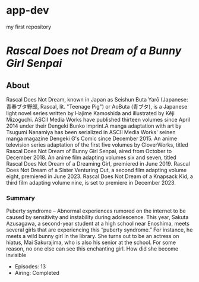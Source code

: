 # app-dev
my first repository
# *Rascal Does not Dream of a Bunny Girl Senpai*
## About
Rascal Does Not Dream, known in Japan as Seishun Buta Yarō (Japanese: 青春ブタ野郎, Rascal, lit. "Teenage Pig") or AoButa (青ブタ), is a Japanese light novel series written by Hajime Kamoshida and illustrated by Kēji Mizoguchi. ASCII Media Works have published thirteen volumes since April 2014 under their Dengeki Bunko imprint.A manga adaptation with art by Tsugumi Nanamiya has been serialized in ASCII Media Works' seinen manga magazine Dengeki G's Comic since December 2015. An anime television series adaptation of the first five volumes by CloverWorks, titled Rascal Does Not Dream of Bunny Girl Senpai, aired from October to December 2018. An anime film adapting volumes six and seven, titled Rascal Does Not Dream of a Dreaming Girl, premiered in June 2019. Rascal Does Not Dream of a Sister Venturing Out, a second film adapting volume eight, premiered in June 2023. Rascal Does Not Dream of a Knapsack Kid, a third film adapting volume nine, is set to premiere in December 2023.
>
### **Summary**
Puberty syndrome – Abnormal experiences rumored on the internet to be caused by sensitivity and instability during adolescence. This year, Sakuta Azusagawa, a second-year student at a high school near Enoshima, meets several girls that are experiencing this “puberty syndrome.” For instance, he meets a wild bunny girl in the library. She turns out to be an actress on hiatus, Mai Sakurajima, who is also his senior at the school. For some reason, no one else can see this enchanting girl. How did she become invisible
>
- Episodes: 13 
- Airing: Completed
